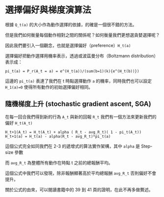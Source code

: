 # 選擇偏好與梯度演算法

根據 `Q_t(a)` 的大小作為動作選擇的依據，的確是一個很不錯的方法。

但是我們如何衡量每個動作相對之間的關係呢？如何衡量我們更想選貪婪選擇呢？

因此我們要引入一個觀念，也就是選擇偏好（preference）`H_t(a)` 

選擇偏好把動作選擇用機率表示，透過或波茲曼分布（Boltzmann distribution）表示成：

```
pi_t(a) = P_r(A_t = a) = e^(H_t(a))/(sum(b=1)(k){e^(H_t(b))})
```

這邊的 `pi_t(a)` 表達了我們在 t 時點選擇動作 `a` 的機率，同時我們也可以設定 `H_1(a)=0` 使得所有動作的初始選擇偏好相同。

## 隨機梯度上升 (stochastic gradient ascent, SGA) 

在每一回合我們得到新的行為 `A_t` 與新的回報 `R_t` 我們有一個方法來更新我們的偏好 `H_t(A_t)`

```
H_t+1(A_t) = H_t(A_t) + alpha ( R_t - avg_R_t)( 1 - pi_t(A_t))
H_t+1(a) = H_t(a) - alpha(R_t - avg_R_t)*pi_t(a)
```

這個公式完全如同我們在 2-3 的遞增式的算法實作架構，其中 `alpha` 是 Step-size 參數

而 `avg_R_t` 為整體所有動作在時點 t 之前的總報酬平均。

這個公式中我們可以發現，除非報酬顯著高於平均總報酬 `avg_R_t` 否則偏好不會提升。

關於公式的由來，可以閱讀書籍中的 39 到 41 頁的證明，在此不再多做贅述。